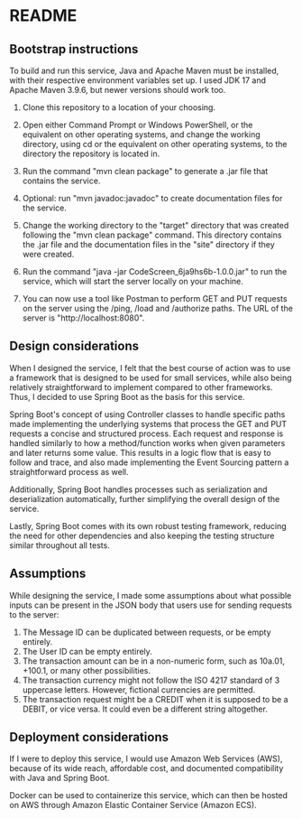 # README
## Bootstrap instructions

To build and run this service, Java and Apache Maven must be installed, with their respective environment variables set up.
I used JDK 17 and Apache Maven 3.9.6, but newer versions should work too.

1) Clone this repository to a location of your choosing.

2) Open either Command Prompt or Windows PowerShell, or the equivalent on other operating systems, and change the working directory, using cd or the equivalent on other operating systems, to the directory the repository is located in.

3) Run the command "mvn clean package" to generate a .jar file that contains the service.

4) Optional: run "mvn javadoc:javadoc" to create documentation files for the service.

5) Change the working directory to the "target" directory that was created following the "mvn clean package" command. This directory contains the .jar file and the documentation files in the "site" directory if they were created.

6) Run the command "java -jar CodeScreen_6ja9hs6b-1.0.0.jar" to run the service, which will start the server locally on your machine.

7) You can now use a tool like Postman to perform GET and PUT requests on the server using the /ping, /load and /authorize paths. The URL of the server is "http://localhost:8080".

## Design considerations

When I designed the service, I felt that the best course of action was to use a framework that is designed to be used for small services, while also being relatively straightforward to implement compared to other frameworks. Thus, I decided to use Spring Boot as the basis for this service.

Spring Boot's concept of using Controller classes to handle specific paths made implementing the underlying systems that process the GET and PUT requests a concise and structured process. Each request and response is handled similarly to how a method/function works when given parameters and later returns some value. This results in a logic flow that is easy to follow and trace, and also made implementing the Event Sourcing pattern a straightforward process as well.

Additionally, Spring Boot handles processes such as serialization and deserialization automatically, further simplifying the overall design of the service.

Lastly, Spring Boot comes with its own robust testing framework, reducing the need for other dependencies and also keeping the testing structure similar throughout all tests.

## Assumptions

While designing the service, I made some assumptions about what possible inputs can be present in the JSON body that users use for sending requests to the server:

1) The Message ID can be duplicated between requests, or be empty entirely.
2) The User ID can be empty entirely.
3) The transaction amount can be in a non-numeric form, such as 10a.01, +100.1, or many other possibilities.
4) The transaction currency might not follow the ISO 4217 standard of 3 uppercase letters. However, fictional currencies are permitted.
5) The transaction request might be a CREDIT when it is supposed to be a DEBIT, or vice versa. It could even be a different string altogether.

## Deployment considerations

If I were to deploy this service, I would use Amazon Web Services (AWS), because of its wide reach, affordable cost, and documented compatibility with Java and Spring Boot.

Docker can be used to containerize this service, which can then be hosted on AWS through Amazon Elastic Container Service (Amazon ECS).